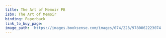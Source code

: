 ```yaml
---
title: The Art of Memoir PB
isbn: The Art of Memoir
binding: Paperback
link_to_buy_page:
image_path: 'https://images.booksense.com/images/074/223/9780062223074.jpg'
---
```



